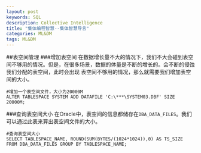 ```yaml
---
layout: post
keywords: SQL
description: Collective Intelligence
title: "集体编程智慧--集体智慧导言"
categories: ML&DM
tags: ML&DM
---
```


##表空间管理
###增加表空间
在数据增长量不大的情况下，我们不大会碰到表空间不够用的情况。但是，在很多场景，数据的体量是不断的增长的。会不断的侵蚀我们分配的表空间，此时会出现
表空间不够用的情况，那么就需要我们增加表空间的大小。


	#增加一个表空间文件，大小为20000M
	ALTER TABLESPACE SYSTEM ADD DATAFILE 'C:\***\SYSTEM03.DBF' SIZE 20000M;

###查询表空间大小
在Oracle中，表空间的信息都储存在`DBA_DATA_FILES`。我们可以通过此表来算出表空间文件的大小。


	#查询表空间大小
	SELECT TABLESPACE_NAME, ROUND(SUM(BYTES/(1024*1024)),0) AS TS_SIZE FROM DBA_DATA_FILES GROUP BY TABLESPACE_NAME;

	

